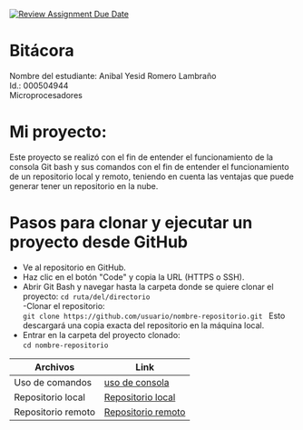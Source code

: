 [![Review Assignment Due Date](https://classroom.github.com/assets/deadline-readme-button-22041afd0340ce965d47ae6ef1cefeee28c7c493a6346c4f15d667ab976d596c.svg)](https://classroom.github.com/a/_svqiCDi)
# Bitácora
Nombre del estudiante:  Anibal Yesid Romero  Lambraño  
Id.: 000504944  
Microprocesadores   
# Mi proyecto:  
Este proyecto se realizó con el fin de entender el funcionamiento de la consola Git bash y sus comandos con el fin de entender el funcionamiento de un repositorio local y remoto, teniendo en cuenta las ventajas que puede generar tener un repositorio en la nube.

# Pasos para clonar y ejecutar un proyecto desde GitHub

- Ve al repositorio en GitHub.  
- Haz clic en el botón "Code" y copia la URL (HTTPS o SSH).
- Abrir Git Bash y navegar hasta la carpeta donde se quiere clonar el proyecto:
 `cd ruta/del/directorio`   
-Clonar el repositorio:  
 `git clone https://github.com/usuario/nombre-repositorio.git
`  Esto descargará una copia exacta del repositorio en la máquina local.
-    Entrar en la carpeta del proyecto clonado:  
 `cd nombre-repositorio`  

| Archivos |  Link |
|--------------|--------------|
| Uso de comandos | [uso de consola](./docs/repositorio_local.md)  |
| Repositorio local| [Repositorio local](./docs/repositorio_local.md) |
| Repositorio remoto |  [Repositorio remoto](./docs/repositorio_remoto.md)  |
    


 



